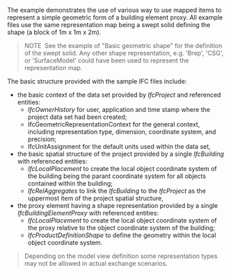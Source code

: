 ﻿
 The example demonstrates the use of various way to use mapped items to represent a simple geometric form of a building element proxy. 
 All example files use the same representation map being a swept solid defining the shape (a block of 1m x 1m x 2m).




> 
>  NOTE  See the example of "Basic geometric shape" for the definition of the swept solid. Any other shape representation, e.g.
>  'Brep', 'CSG', or 'SurfaceModel' could have been used to represent the representation map.



 The basic structure provided with the sample IFC files include:



* the basic context of the data set provided by *IfcProject* and referenced entities:
	+ *IfcOwnerHistory* for user, application and time stamp where the project data set had been created;
	+ IfcGeometricRepresentationContext for the general context, including representation type, dimension, coordinate system, and precision;
	+ IfcUnitAssignment for the default units used within the data set,
* the basic spatial structure of the project provided by a single *IfcBuilding* with referenced entities:
	+ *IfcLocalPlacement* to create the local object coordinate system of the building being the parant coordinate system for all
	 objects contained within the building;
	+ *IfcRelAggregates* to link the *IfcBuilding* to the *IfcProject* as the uppermost item of the project spatial structure,
* the proxy element having a shape representation provided by a single *IfcBuildingElementProxy* with referenced entities:
	+ *IfcLocalPlacement* to create the local object coordinate system of the proxy relative to the object coordinate system of the building;
	+ *IfcProductDefinitionShape* to define the geometry within the local object coordinate system.



> 
>  Depending on the model view definition some representation types may not be allowed in actual exchange scenarios.
> 


